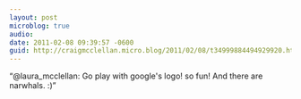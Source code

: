 ```yaml
---
layout: post
microblog: true
audio: 
date: 2011-02-08 09:39:57 -0600
guid: http://craigmcclellan.micro.blog/2011/02/08/t34999884494929920.html
---
```

“@laura_mcclellan: Go play with google's logo! so fun! And there are narwhals. :)”
